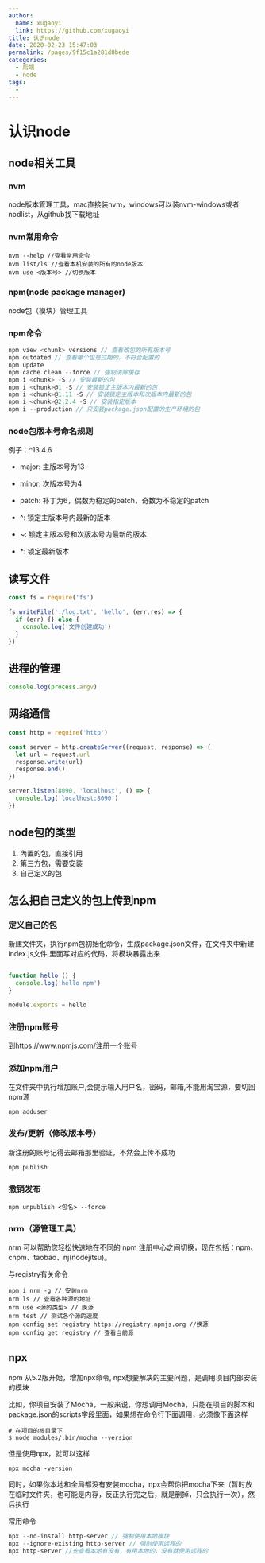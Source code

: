 ```yaml
---
author: 
  name: xugaoyi
  link: https://github.com/xugaoyi
title: 认识node
date: 2020-02-23 15:47:03
permalink: /pages/9f15c1a281d8bede
categories: 
  - 后端
  - node
tags: 
  - 
---
```

# 认识node

## node相关工具

### nvm

node版本管理工具，mac直接装nvm，windows可以装nvm-windows或者nodlist，从github找下载地址

### nvm常用命令

```shell
nvm --help //查看常用命令
nvm list/ls //查看本机安装的所有的node版本
nvm use <版本号> //切换版本

```

### npm(node package manager)

node包（模块）管理工具

### npm命令

```js
npm view <chunk> versions // 查看改包的所有版本号
npm outdated // 查看哪个包是过期的，不符合配置的
npm update
npm cache clean --force // 强制清除缓存
npm i <chunk> -S // 安装最新的包
npm i <chunk>@1 -S // 安装锁定主版本内最新的包
npm i <chunk>@1.11 -S // 安装锁定主版本和次版本内最新的包
npm i <chunk>@2.2.4 -S // 安装指定版本
npm i --production // 只安装package.json配置的生产环境的包
```

### node包版本号命名规则

例子：^13.4.6

* major: 主版本号为13
* minor: 次版本号为4
* patch: 补丁为6，偶数为稳定的patch，奇数为不稳定的patch

* ^: 锁定主版本号内最新的版本
* ~: 锁定主版本号和次版本号内最新的版本
* *: 锁定最新版本

## 读写文件

```js
const fs = require('fs')

fs.writeFile('./log.txt', 'hello', (err,res) => {
  if (err) {} else {
    console.log('文件创建成功')
  }
})
```

## 进程的管理

```js
console.log(process.argv)
```

## 网络通信

```js
const http = require('http')

const server = http.createServer((request, response) => {
  let url = request.url
  response.write(url)
  response.end()
})

server.listen(8090, 'localhost', () => {
  console.log('localhost:8090')
})
```

## node包的类型

1. 內置的包，直接引用
2. 第三方包，需要安装
3. 自己定义的包

## 怎么把自己定义的包上传到npm

### 定义自己的包

新建文件夹，执行npm包初始化命令，生成package.json文件，在文件夹中新建index.js文件,里面写对应的代码，将模块暴露出来

```js

function hello () {
  console.log('hello npm')
}

module.exports = hello
```

### 注册npm账号

到<https://www.npmjs.com/>注册一个账号

### 添加npm用户

在文件夹中执行增加账户,会提示输入用户名，密码，邮箱,不能用淘宝源，要切回npm源

```shell
npm adduser
```

### 发布/更新（修改版本号）

新注册的账号记得去邮箱那里验证，不然会上传不成功

```shell
npm publish
```

### 撤销发布

```shell
npm unpublish <包名> --force
```

### nrm（源管理工具）

nrm 可以帮助您轻松快速地在不同的 npm 注册中心之间切换，现在包括：npm、cnpm、taobao、nj(nodejitsu)。

与registry有关命令

```shell
npm i nrm -g // 安装nrm
nrm ls // 查看各种源的地址
nrm use <源的类型> // 换源
nrm test // 测试各个源的速度
npm config set registry https://registry.npmjs.org //换源
npm config get registry // 查看当前源
```

## npx

npm 从5.2版开始，增加npx命令, npx想要解决的主要问题，是调用项目内部安装的模块

比如，你项目安装了Mocha，一般来说，你想调用Mocha，只能在项目的脚本和package.json的scripts字段里面，如果想在命令行下面调用，必须像下面这样

```shell
# 在项目的根目录下
$ node_modules/.bin/mocha --version
```

但是使用npx，就可以这样

```shell
npx mocha -version
```

同时，如果你本地和全局都没有安装mocha，npx会帮你把mocha下来（暂时放在临时文件夹，也可能是内存，反正执行完之后，就是删掉，只会执行一次），然后执行

常用命令

```js
npx --no-install http-server // 强制使用本地模块
npx --ignore-existing http-server // 强制使用远程的
npx http-server //先查看本地有没有，有用本地的，没有就使用远程的
```

